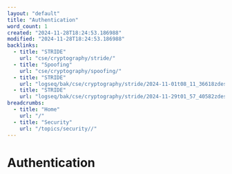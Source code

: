 ```yaml
---
layout: "default"
title: "Authentication"
word_count: 1
created: "2024-11-28T18:24:53.186988"
modified: "2024-11-28T18:24:53.186988"
backlinks:
  - title: "STRIDE"
    url: "cse/cryptography/stride/"
  - title: "Spoofing"
    url: "cse/cryptography/spoofing/"
  - title: "STRIDE"
    url: "logseq/bak/cse/cryptography/stride/2024-11-01t08_11_36618zdesktop/"
  - title: "STRIDE"
    url: "logseq/bak/cse/cryptography/stride/2024-11-29t01_57_40582zdesktop/"
breadcrumbs:
  - title: "Home"
    url: "/"
  - title: "Security"
    url: "/topics/security//"
---
```

# Authentication

